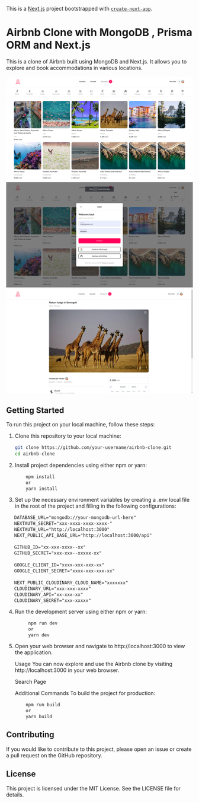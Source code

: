 This is a [Next.js](https://nextjs.org/) project bootstrapped with [`create-next-app`](https://github.com/vercel/next.js/tree/canary/packages/create-next-app).

# Airbnb Clone with MongoDB , Prisma ORM and Next.js

This is a clone of Airbnb built using MongoDB and Next.js. It allows you to explore and book accommodations in various locations.

![Home Page](Screenshots/110.png)
![Login Page](Screenshots/14.png)
![DetailPage](Screenshots/2.png)

## Getting Started

To run this project on your local machine, follow these steps:

1. Clone this repository to your local machine:

   ```bash
   git clone https://github.com/your-username/airbnb-clone.git
   cd airbnb-clone

2. Install project dependencies using either npm or yarn:

    ```
        npm install
        or
        yarn install

    ```

3. Set up the necessary environment variables by creating a .env local file in the root of the project and filling in the following configurations:

 ```
    DATABASE_URL="mongodb://your-mongodb-url-here"
    NEXTAUTH_SECRET="xxx-xxxx-xxxx-xxxx-"
    NEXTAUTH_URL="http://localhost:3000"
    NEXT_PUBLIC_API_BASE_URL="http://localhost:3000/api"

    GITHUB_ID="xx-xxx-xxxx--xx"
    GITHUB_SECRET="xxx-xxx--xxxxx-xx"

    GOOGLE_CLIENT_ID="xxxx-xxx-xxx-xx"
    GOOGLE_CLIENT_SECRET="xxxx-xxx-xxx-xx"

    NEXT_PUBLIC_CLOUDINARY_CLOUD_NAME="xxxxxxx"
    CLOUDINARY_URL="xxx-xxx-xxxx"
    CLOUDINARY_API="xx-xxx-xx"
    CLOUDINARY_SECRET="xxx-xxxxx"
 ```

4. Run the development server using either npm or yarn:

   ``` 
        npm run dev
        or
        yarn dev
   ```


5. Open your web browser and navigate to http://localhost:3000 to view the application.

    Usage
    You can now explore and use the Airbnb clone by visiting http://localhost:3000 in your web browser.

    Search Page

    Additional Commands
    To build the project for production:

    ```
        npm run build
        or
        yarn build
     ```

## Contributing

If you would like to contribute to this project, please open an issue or create a pull request on the GitHub repository.

## License
This project is licensed under the MIT License. See the LICENSE file for details.
